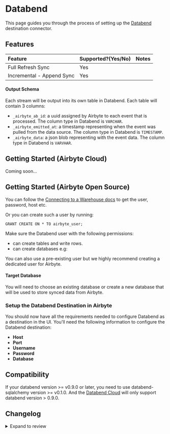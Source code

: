 # Databend

This page guides you through the process of setting up the [Databend](https://databend.rs/)
destination connector.

## Features

| Feature                   | Supported?\(Yes/No\) | Notes |
| :------------------------ | :------------------- | :---- |
| Full Refresh Sync         | Yes                  |       |
| Incremental - Append Sync | Yes                  |       |

#### Output Schema

Each stream will be output into its own table in Databend. Each table will contain 3 columns:

- `_airbyte_ab_id`: a uuid assigned by Airbyte to each event that is processed. The column type in
  Databend is `VARCHAR`.
- `_airbyte_emitted_at`: a timestamp representing when the event was pulled from the data source.
  The column type in Databend is `TIMESTAMP`.
- `_airbyte_data`: a json blob representing with the event data. The column type in Databend is
  `VARVHAR`.

## Getting Started (Airbyte Cloud)

Coming soon...

## Getting Started (Airbyte Open Source)

You can follow the
[Connecting to a Warehouse docs](https://docs.databend.com/using-databend-cloud/warehouses/connecting-a-warehouse)
to get the user, password, host etc.

Or you can create such a user by running:

```
GRANT CREATE ON * TO airbyte_user;
```

Make sure the Databend user with the following permissions:

- can create tables and write rows.
- can create databases e.g:

You can also use a pre-existing user but we highly recommend creating a dedicated user for Airbyte.

#### Target Database

You will need to choose an existing database or create a new database that will be used to store
synced data from Airbyte.

### Setup the Databend Destination in Airbyte

You should now have all the requirements needed to configure Databend as a destination in the UI.
You'll need the following information to configure the Databend destination:

- **Host**
- **Port**
- **Username**
- **Password**
- **Database**

## Compatibility

If your databend version >= v0.9.0 or later, you need to use databend-sqlalchemy version >= v0.1.0.
And the [Databend Cloud](https://app.databend.com/) will only support databend version > 0.9.0.

## Changelog

<details>
  <summary>Expand to review</summary>

| Version                                                  | Date                                     | Pull Request                                              | Subject                                                  |
| :------------------------------------------------------- | :--------------------------------------- | :-------------------------------------------------------- | :------------------------------------------------------- | ----------- |
| 0.1.38 | 2025-02-08 | [53433](https://github.com/airbytehq/airbyte/pull/53433) | Update dependencies |
| 0.1.37 | 2025-02-01 | [52895](https://github.com/airbytehq/airbyte/pull/52895) | Update dependencies |
| 0.1.36 | 2025-01-25 | [52215](https://github.com/airbytehq/airbyte/pull/52215) | Update dependencies |
| 0.1.35 | 2025-01-18 | [51721](https://github.com/airbytehq/airbyte/pull/51721) | Update dependencies |
| 0.1.34 | 2025-01-11 | [51280](https://github.com/airbytehq/airbyte/pull/51280) | Update dependencies |
| 0.1.33 | 2024-12-28 | [50472](https://github.com/airbytehq/airbyte/pull/50472) | Update dependencies |
| 0.1.32 | 2024-12-21 | [50201](https://github.com/airbytehq/airbyte/pull/50201) | Update dependencies |
| 0.1.31 | 2024-12-14 | [48916](https://github.com/airbytehq/airbyte/pull/48916) | Update dependencies |
| 0.1.30 | 2024-11-25 | [48664](https://github.com/airbytehq/airbyte/pull/48664) | Update dependencies |
| 0.1.29 | 2024-10-19 | [46992](https://github.com/airbytehq/airbyte/pull/46992) | add ssl param for databend destination |
| 0.1.28 | 2024-11-04 | [48272](https://github.com/airbytehq/airbyte/pull/48272) | Update dependencies |
| 0.1.27 | 2024-10-28 | [47069](https://github.com/airbytehq/airbyte/pull/47069) | Update dependencies |
| 0.1.26 | 2024-10-12 | [46811](https://github.com/airbytehq/airbyte/pull/46811) | Update dependencies |
| 0.1.25 | 2024-10-05 | [46418](https://github.com/airbytehq/airbyte/pull/46418) | Update dependencies |
| 0.1.24 | 2024-09-28 | [46197](https://github.com/airbytehq/airbyte/pull/46197) | Update dependencies |
| 0.1.23 | 2024-09-21 | [45824](https://github.com/airbytehq/airbyte/pull/45824) | Update dependencies |
| 0.1.22 | 2024-09-14 | [45531](https://github.com/airbytehq/airbyte/pull/45531) | Update dependencies |
| 0.1.21 | 2024-09-07 | [45237](https://github.com/airbytehq/airbyte/pull/45237) | Update dependencies |
| 0.1.20 | 2024-08-31 | [45001](https://github.com/airbytehq/airbyte/pull/45001) | Update dependencies |
| 0.1.19 | 2024-08-24 | [44756](https://github.com/airbytehq/airbyte/pull/44756) | Update dependencies |
| 0.1.18 | 2024-08-22 | [44530](https://github.com/airbytehq/airbyte/pull/44530) | Update test dependencies |
| 0.1.17 | 2024-08-17 | [44300](https://github.com/airbytehq/airbyte/pull/44300) | Update dependencies |
| 0.1.16 | 2024-08-10 | [43611](https://github.com/airbytehq/airbyte/pull/43611) | Update dependencies |
| 0.1.15 | 2024-08-03 | [43234](https://github.com/airbytehq/airbyte/pull/43234) | Update dependencies |
| 0.1.14 | 2024-07-27 | [42588](https://github.com/airbytehq/airbyte/pull/42588) | Update dependencies |
| 0.1.13 | 2024-07-20 | [42164](https://github.com/airbytehq/airbyte/pull/42164) | Update dependencies |
| 0.1.12 | 2024-07-13 | [41800](https://github.com/airbytehq/airbyte/pull/41800) | Update dependencies |
| 0.1.11 | 2024-07-10 | [41429](https://github.com/airbytehq/airbyte/pull/41429) | Update dependencies |
| 0.1.10 | 2024-07-09 | [41243](https://github.com/airbytehq/airbyte/pull/41243) | Update dependencies |
| 0.1.9 | 2024-07-06 | [40916](https://github.com/airbytehq/airbyte/pull/40916) | Update dependencies |
| 0.1.8 | 2024-06-27 | [40215](https://github.com/airbytehq/airbyte/pull/40215) | Replaced deprecated AirbyteLogger with logging.Logger |
| 0.1.7 | 2024-06-25 | [40301](https://github.com/airbytehq/airbyte/pull/40301) | Update dependencies |
| 0.1.6 | 2024-06-21 | [39936](https://github.com/airbytehq/airbyte/pull/39936) | Update dependencies |
| 0.1.5 | 2024-06-04 | [39090](https://github.com/airbytehq/airbyte/pull/39090) | [autopull] Upgrade base image to v1.2.1 |
| 0.1.4 | 2024-05-21 | [38510](https://github.com/airbytehq/airbyte/pull/38510) | [autopull] base image + poetry + up_to_date |
| 0.1.3                                                    | 2024-03-05                               | [#35838](https://github.com/airbytehq/airbyte/pull/35838) | Un-archive connector                                     |
| 0.1.2                                                    | 2023-02-11                               | [22855](https://github.com/airbytehq/airbyte/pull/22855)  | Fix compatibility                                        |
| issue with databend-query 0.9                            |                                          | 0.1.1                                                     | 2022-01-09                                               |
| [21182](https://github.com/airbytehq/airbyte/pull/21182) | Remove protocol option and enforce HTTPS |
|                                                          | 0.1.0                                    | 2022-01-09                                                | [20909](https://github.com/airbytehq/airbyte/pull/20909) | Destination |
| Databend                                                 |

</details>
